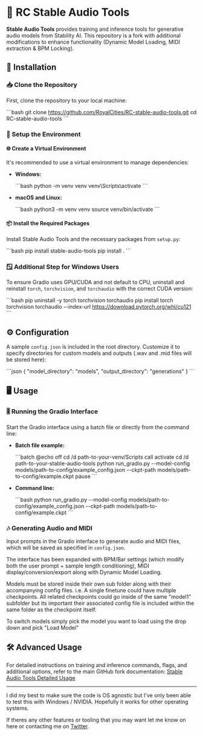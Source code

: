 
# 🎵 RC Stable Audio Tools

**Stable Audio Tools** provides training and inference tools for generative audio models from Stability AI. This repository is a fork with additional modifications to enhance functionality (Dynamic Model Loading, MIDI extraction & BPM Locking).

## 🚀 Installation

### 📥 Clone the Repository

First, clone the repository to your local machine:

\```bash
git clone https://github.com/RoyalCities/RC-stable-audio-tools.git
cd RC-stable-audio-tools
\```

### 🔧 Setup the Environment

#### 🌐 Create a Virtual Environment

It's recommended to use a virtual environment to manage dependencies:

- **Windows:**

  \```bash
  python -m venv venv
  venv\Scripts\activate
  \```

- **macOS and Linux:**

  \```bash
  python3 -m venv venv
  source venv/bin/activate
  \```

#### 📦 Install the Required Packages

Install Stable Audio Tools and the necessary packages from `setup.py`:

\```bash
pip install stable-audio-tools
pip install .
\```

### 🪟 Additional Step for Windows Users

To ensure Gradio uses GPU/CUDA and not default to CPU, uninstall and reinstall `torch`, `torchvision`, and `torchaudio` with the correct CUDA version:

\```bash
pip uninstall -y torch torchvision torchaudio
pip install torch torchvision torchaudio --index-url https://download.pytorch.org/whl/cu121
\```

## ⚙️ Configuration

A sample `config.json` is included in the root directory. Customize it to specify directories for custom models and outputs (.wav and .mid files will be stored here):

\```json
{
    "model_directory": "models",
    "output_directory": "generations"
}
\```

## 🖥️ Usage

### 🎚️ Running the Gradio Interface

Start the Gradio interface using a batch file or directly from the command line:

- **Batch file example:**

  \```batch
  @echo off
  cd /d path-to-your-venv/Scripts
  call activate
  cd /d path-to-your-stable-audio-tools
  python run_gradio.py --model-config models/path-to-config/example_config.json --ckpt-path models/path-to-config/example.ckpt
  pause
  \```

- **Command line:**

  \```bash
  python run_gradio.py --model-config models/path-to-config/example_config.json --ckpt-path models/path-to-config/example.ckpt
  \```

### 🎶 Generating Audio and MIDI

Input prompts in the Gradio interface to generate audio and MIDI files, which will be saved as specified in `config.json`.

The interface has been expanded with BPM/Bar settings (which modify both the user prompt + sample length conditioning), MIDI display/conversion/export along with Dynamic Model Loading. 

Models must be stored inside their own sub folder along with their accompanying config files. i.e. A single finetune could have multiple checkpoints. All related checkpoints could go inside of the same "model1" subfolder but its important their associated config file is included within the same folder as the checkpoint itself.

To switch models simply pick the model you want to load using the drop down and pick "Load Model" 

## 🛠️ Advanced Usage

For detailed instructions on training and inference commands, flags, and additional options, refer to the main GitHub fork documentation:
[Stable Audio Tools Detailed Usage](https://github.com/RoyalCities/RC-stable-audio-tools)

---

I did my best to make sure the code is OS agnostic but I've only been able to test this with Windows / NVIDIA. Hopefully it works for other operating systems. 

If theres any other features or tooling that you may want let me know on here or contacting me on [Twitter](https://x.com/RoyalCities).
